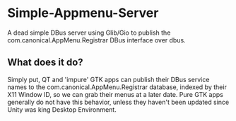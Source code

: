 
# Simple-Appmenu-Server

A dead simple DBus server using Glib/Gio to publish the com.canonical.AppMenu.Registrar DBus interface over dbus.

## What does it do?
Simply put, QT and 'impure' GTK apps can publish their DBus service names to the com.canonical.AppMenu.Registrar database, indexed by their X11 Window ID, so we can grab their menus at a later date. Pure GTK apps generally do not have this behavior, unless they haven't been updated since Unity was king Desktop Environment.